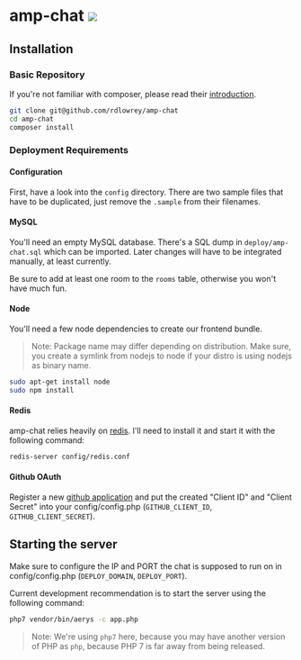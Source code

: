 # amp-chat [![](https://img.shields.io/badge/amp--chat-join%20Two%20Crowns-blue.svg)](https://dev.kelunik.com)

## Installation

### Basic Repository

If you're not familiar with composer, please read their [introduction](https://getcomposer.org/doc/00-intro.md).

```bash
git clone git@github.com/rdlowrey/amp-chat
cd amp-chat
composer install
```

### Deployment Requirements

#### Configuration

First, have a look into the `config` directory.
There are two sample files that have to be duplicated, just remove the `.sample` from their filenames.

#### MySQL

You'll need an empty MySQL database. There's a SQL dump in `deploy/amp-chat.sql` which can be imported.
Later changes will have to be integrated manually, at least currently.

Be sure to add at least one room to the `rooms` table, otherwise you won't have much fun.

#### Node

You'll need a few node dependencies to create our frontend bundle.

> Note: Package name may differ depending on distribution.
> Make sure, you create a symlink from nodejs to node
> if your distro is using nodejs as binary name.

```bash
sudo apt-get install node
sudo npm install
```

#### Redis

amp-chat relies heavily on [redis](http://redis.io). I'll need to install it and start it with the following command:

```bash
redis-server config/redis.conf
```

#### Github OAuth

Register a new [github application](https://github.com/settings/applications) and put the created "Client ID" and "Client Secret" into your config/config.php (`GITHUB_CLIENT_ID`, `GITHUB_CLIENT_SECRET`).

## Starting the server

Make sure to configure the IP and PORT the chat is supposed to run on in config/config.php (`DEPLOY_DOMAIN`, `DEPLOY_PORT`).

Current development recommendation is to start the server using the following command:

```bash
php7 vendor/bin/aerys -c app.php
```

> Note: We're using `php7` here, because you may have another version of PHP as `php`,
> because PHP 7 is far away from being released.
